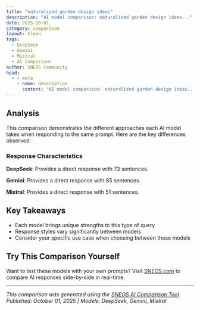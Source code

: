```yaml
---
title: "naturalized garden design ideas"
description: "AI model comparison: naturalized garden design ideas..."
date: 2025-10-01
category: comparison
layout: Clean
tags:
  - DeepSeek
  - Gemini
  - Mistral
  - AI Comparison
author: SNEOS Community
head:
  - - meta
    - name: description
      content: "AI model comparison: naturalized garden design ideas..."
---
```


<ChatComparison
  title="naturalized garden design ideas"
  prompt="naturalized garden design ideas"
  :responses='{"DeepSeek": "Of course! A naturalized garden, often called a \u0022natural garden,\u0022 \u0022wildlife garden,\u0022 or \u0022ecological landscaping,\u0022 moves away from formal, structured designs to create a space that feels more like a thriving, self-sustaining piece of nature. The goal is to work *with* ecological processes, not against them.\n\nHere is a comprehensive guide to naturalized garden design ideas, from core principles to specific plant suggestions.\n\n### Core Principles of Naturalized Design\n\nBefore diving into ideas, understand the philosophy:\n\n1. **Right Plant, Right Place:** Choose plants that are naturally suited to your soil, light, and moisture conditions. They will be healthier and require less intervention.\n2. **Embrace Biodiversity:** Use a wide variety of plants (especially natives) to create a resilient ecosystem that supports birds, bees, butterflies, and other beneficial insects.\n3. **Layered Planting:** Mimic nature by creating vertical layers: canopy trees, understory trees/shrubs, herbaceous perennials, groundcovers, and vertical climbers.\n4. **Less Lawn, More Life:** Reduce the size of your traditional lawn, which is an ecological desert. Replace it with planting beds, meadows, or groundcovers.\n5. **Leave Some \u0022Mess\u0022:** Allow fallen leaves to remain as natural mulch, leave standing dead wood (if safe) for insects, and let seed heads stand through winter for birds.\n\n---\n\n### Design Ideas \u0026 Styles\n\nYou can tailor the naturalized look to your aesthetic. Here are a few popular approaches:\n\n#### 1. The Native Plant Meadow or Prairie\nThis is the ultimate low-maintenance, high-impact natural garden. It\u0027s a dynamic tapestry of grasses and flowering perennials that changes with the seasons.\n\n* **How to Achieve It:**\n * **Site:** Full sun (at least 6 hours) is essential.\n * **Preparation:** Smother existing grass with cardboard or use a sod cutter.\n * **Planting:** Use a seed mix specifically for your region or plant plugs for a faster establishment.\n* **Key Plants:** Native grasses like **Little Bluestem** and **Switchgrass**, combined with flowering perennials like **Coneflower**, **Black-eyed Susan**, **Bee Balm**, **Milkweed**, and **Blazing Star**.\n\n\n\n#### 2. The Woodland Garden\nPerfect for shady yards, this style recreates the quiet, layered beauty of a forest floor.\n\n* **How to Achieve It:**\n * **Site:** Partial to full shade.\n * **Layers:** If you have trees, you already have the canopy. Add understory trees/shrubs, a diverse layer of shade-loving perennials, and a groundcover to suppress weeds.\n * **Mulch:** Use shredded leaves or arborist wood chips to mimic the forest floor.\n* **Key Plants:**\n * **Understory:** **Dogwood**, **Redbud**, **Serviceberry**.\n * **Perennials:** **Hostas** (native alternatives: **Wild Ginger**, **Solomon\u0027s Seal**), **Ferns**, **Astilbe**, **Coral Bells**, **Jack-in-the-Pulpit**.\n * **Groundcovers:** **Wild Ginger**, **Allegheny Spurge**, **Creeping Phlox**.\n\n#### 3. The Habitat or Wildlife Garden\nThis garden is designed with fauna as the primary client. Every element provides food, water, or shelter.\n\n* **How to Achieve It:**\n * **Food Source:** Plant a succession of blooms for pollinators from spring to fall. Include plants with berries and seeds for birds.\n * **Host Plants:** Don\u0027t forget plants for caterpillars! **Milkweed** for Monarchs, **Parsley/Dill/Fennel** for Black Swallowtails.\n * **Shelter:** Create brush piles, install a \u0022bug hotel,\u0022 and leave areas of bare soil for ground-nesting bees.\n * **Water:** A simple birdbath, a shallow dish with pebbles, or a small pond is crucial.\n* **Key Plants:** **Sunflowers**, **Coneflowers**, **Goldenrod**, **Milkweed**, **Serviceberry**, **Elderberry**, **Oak trees** (host to hundreds of caterpillar species).\n\n#### 4. The Modern Naturalistic Garden\nThis style blends the loose, ecological feel of a natural garden with clean, contemporary lines. It\u0027s highly designed but uses naturalistic plantings.\n\n* **How to Achieve It:**\n * **Structure:** Use hardscaping like gravel paths, sleek benches, or raised beds with clean edges to define the space.\n * **Planting Style:** Use \u0022drifts\u0022 or \u0022blocks\u0022 of a few, repeated plant species rather than a chaotic mix. The famous Dutch designer Piet Oudolf is the master of this style.\n * **Focus on Form:** Choose plants for their structural interest (grasses, seed heads) that look good even in winter.\n* **Key Plants:** Ornamental grasses (**Miscanthus**, **Panicum**), structural perennials like **Joe-Pye Weed**, **Sedum \u0027Autumn Joy\u0027**, and **Veronicastrum**.\n\n---\n\n### Key Elements to Incorporate\n\n* **Paths and Seating:** Use informal materials like wood chips, gravel, or stepping stones to create meandering paths. Add a simple bench or a cluster of stumps to encourage immersion in the garden.\n* **Water Features:** A small pond, even a half-barrel, will attract more wildlife than almost any other element. A simple \u0022bubbler\u0022 in a birdbath provides the sound of moving water.\n* **Use of Rocks and Logs:** Place large rocks or \u0022nurse logs\u0022 to provide habitat for reptiles, amphibians, and insects. They also add a beautiful, natural sculptural element.\n* **Leave the Leaves:** The #1 most impactful thing you can do. Fallen leaves are a vital winter habitat for countless pollinators and other invertebrates.\n\n### A Simple Plant Palette for a Sunny Naturalized Garden (North America Example)\n\n* **Grasses (The \u0022Matrix\u0022):**\n * Little Bluestem (*Schizachyrium scoparium*)\n * Prairie Dropseed (*Sporobolus heterolepis*)\n* **Spring Blooms:**\n * Wild Columbine (*Aquilegia canadensis*)\n * Beardtongue (*Penstemon digitalis*)\n* **Summer Blooms:**\n * Purple Coneflower (*Echinacea purpurea*)\n * Black-eyed Susan (*Rudbeckia hirta*)\n * Butterfly Weed (*Asclepias tuberosa*)\n* **Late Summer/Fall Blooms:**\n * New England Aster (*Symphyotrichum novae-angliae*)\n * Showy Goldenrod (*Solidago speciosa*)\n * Joe-Pye Weed (*Eutrochium purpureum*)\n\n### Getting Started: First Steps\n\n1. **Observe:** Spend time in your yard. Where is it sunny/shady? Where does water pool? What plants are already thriving?\n2. **Start Small:** You don\u0027t need to transform your entire yard at once. Begin with a section of your front yard or a corner of the back.\n3. **Connect with Local Experts:** Your local **native plant society** or **university extension service** is an invaluable resource for plant lists, workshops, and where to buy plants.\n4. **Be Patient:** A naturalized garden takes 2-3 years to truly fill in and establish itself. It\u0027s a journey, not a destination.\n\nBy embracing these ideas, you\u0027ll create a garden that is not only beautiful and dynamic but also a vital sanctuary for local wildlife, all while requiring less water, fertilizer, and maintenance.", "Gemini": "Okay, let\u0027s explore some naturalized garden design ideas! A naturalized garden aims to mimic a natural ecosystem, blending seamlessly with the surrounding environment and requiring minimal intervention. Here\u0027s a breakdown of concepts, plants, and design elements:\n\n**I. Core Principles of Naturalized Garden Design:**\n\n* **Mimic Natural Ecosystems:** Observe the native plant communities in your region. What plants grow together? How are they arranged? Emulate these patterns in your garden.\n* **Native Plants are Key:** Prioritize native species that are adapted to your local climate, soil, and rainfall. They support native pollinators and wildlife.\n* **Minimal Intervention:** Reduce or eliminate the need for fertilizers, pesticides, and excessive watering. Let nature take its course (within reason, of course!).\n* **Embrace Imperfection:** A naturalized garden is not a perfectly manicured lawn. Accept some \u0022messiness,\u0022 like fallen leaves (which provide habitat and mulch), seed heads, and the natural aging process of plants.\n* **Layering:** Create a multi-layered effect with groundcovers, shrubs, understory trees, and canopy trees (if space allows). This provides habitat and visual interest.\n* **Consider the Site:** Work *with* your existing site conditions (soil, sun, water flow) rather than trying to drastically alter them.\n* **Sustainability:** Focus on environmentally friendly practices like composting, rainwater harvesting, and using natural mulches.\n\n**II. Design Elements \u0026 Techniques:**\n\n* **Drifts and Masses:** Instead of planting individual plants in isolation, group them in drifts or masses to create a more natural look. Think of how wildflowers spread in a meadow.\n* **Winding Paths:** Avoid straight lines. Create meandering paths that invite exploration and mimic natural trails. Use natural materials like wood chips, gravel, or stepping stones.\n* **Natural Edges:** Let the edges of your garden blend into the surrounding landscape. Avoid rigid borders. Use natural stone, logs, or a transition of groundcover plants.\n* **Water Features (Naturalistic):**\n * **Ponds:** A natural pond can be a focal point. Use native aquatic plants and consider adding a bog garden area.\n * **Rain Gardens:** These are designed to capture rainwater runoff, preventing erosion and providing habitat for moisture-loving plants.\n * **Dry Creek Beds:** Create a channel of rocks and gravel to mimic a natural stream bed, even if it\u0027s usually dry.\n* **Rock Outcroppings:** Incorporate natural stone formations to add visual interest and create microclimates.\n* **Woodland Garden:** If you have a shady area, create a woodland garden with ferns, hostas, trilliums, and other shade-loving plants.\n* **Meadow Garden:** For sunny areas, establish a meadow garden with wildflowers and grasses.\n* **Pollinator Gardens:** Include plants that attract bees, butterflies, and other beneficial insects.\n* **Wildlife Habitat:**\n * **Brush Piles:** Leave a pile of branches and twigs to provide shelter for small animals.\n * **Birdhouses and Bird Baths:** Attract birds to your garden.\n * **Native Trees and Shrubs:** Provide food and shelter for wildlife.\n* **Vertical Elements:** Use climbing vines, trellises with native vines, or even strategically placed dead trees (snags) to add vertical interest and habitat.\n\n**III. Plant Selection (Examples - adapt to your region!):**\n\n* **Trees:** Oak, Maple, Birch, Dogwood, Serviceberry, Eastern Redbud, Pine, Spruce, Fir (choose species native to your area)\n* **Shrubs:** Viburnum, Elderberry, Spicebush, Bayberry, Winterberry, Native Azaleas, Dogwood\n* **Perennials (Wildflowers):** Coneflowers (Echinacea), Black-Eyed Susans (Rudbeckia), Asters, Goldenrod, Milkweed, Wild Geranium, Trillium, Bluebells, Bee Balm, Phlox, Joe-Pye Weed, Liatris, Penstemon, Coreopsis\n* **Grasses:** Little Bluestem, Switchgrass, Indian Grass, Pennsylvania Sedge, Fescue\n* **Groundcovers:** Wild Ginger, Ferns, Creeping Phlox, Pachysandra (use with caution, as some species can be invasive), Sedum (native species)\n\n**IV. Specific Garden Styles (Naturalized Themes):**\n\n* **Woodland Edge Garden:** A transition zone between a woodland and a more open area. Features a mix of shade-tolerant and sun-tolerant plants.\n* **Coastal Garden:** Uses plants that are adapted to salt spray, sandy soil, and windy conditions.\n* **Prairie Garden:** A sunny garden with tall grasses and wildflowers.\n* **Mountain Garden:** Uses plants that are adapted to rocky soil and cool temperatures.\n* **Desert Garden:** Uses plants that are adapted to dry conditions, such as cacti, succulents, and drought-tolerant shrubs.\n* **Bog Garden:** A constantly moist area, ideal for moisture loving plants, can be incorporated with pond or as a standalone area.\n* **Rock Garden:** Blends rocks with low growing plants that like well-drained soil. Often uses native alpines, or plants that look similar.\n\n**V. Practical Considerations:**\n\n* **Soil Testing:** Determine your soil type and pH. Amend the soil only if necessary to support the plants you want to grow. Avoid over-fertilizing.\n* **Weed Control:** Hand-pull weeds regularly, especially in the early stages of establishing your garden. Use mulch to suppress weeds. Avoid using herbicides.\n* **Watering:** Water deeply but infrequently, especially during dry periods. Consider rainwater harvesting.\n* **Maintenance:** Naturalized gardens require less maintenance than formal gardens, but they still need some care. Remove dead or diseased plants, prune as needed, and divide perennials every few years.\n* **Observation:** Pay attention to how your garden is evolving. Make adjustments as needed to create a healthy and thriving ecosystem.\n* **Start Small:** You don\u0027t have to convert your entire yard at once. Start with a small area and expand over time.\n\n**VI. Mistakes to Avoid:**\n\n* **Planting Non-Native Invasive Species:** This is the biggest mistake. They can outcompete native plants and disrupt the ecosystem. Research plants carefully before planting them.\n* **Over-Fertilizing:** Native plants are adapted to nutrient-poor soil. Over-fertilizing can harm them and encourage weed growth.\n* **Excessive Pruning:** Avoid pruning too much. Let plants grow naturally.\n* **Using Herbicides and Pesticides:** These chemicals can harm beneficial insects and pollute the environment.\n* **Creating a \u0022Garden\u0022 Look:** A naturalized garden should blend into the surrounding landscape. Avoid creating a formal or overly manicured look.\n\n**VII. Resources for Planning:**\n\n* **Native Plant Societies:** Most states or regions have native plant societies that offer information and resources.\n* **Local Nurseries:** Choose nurseries that specialize in native plants.\n* **Extension Services:** Your local agricultural extension service can provide advice on gardening in your area.\n* **Books and Websites:** There are many excellent books and websites on naturalized gardening.\n\nBy following these principles and ideas, you can create a beautiful and sustainable naturalized garden that will benefit both you and the environment! Good luck! Remember to adapt these suggestions to *your* specific location and preferences.\n", "Mistral": "Naturalized garden design, often referred to as wild or native gardening, focuses on creating landscapes that mimic natural ecosystems. These gardens are not only beautiful but also beneficial for local wildlife and the environment. Here are some design ideas for a naturalized garden:\n\n### 1. **Native Plant Selection**\n - **Choose Local Species:** Use plants that are native to your region. They are adapted to local conditions and support local wildlife.\n - **Diversity:** Include a variety of plants to create a diverse ecosystem. This can include trees, shrubs, grasses, and wildflowers.\n\n### 2. **Layered Planting**\n - **Canopy Layer:** Tall trees like oaks, maples, and pines.\n - **Understory Layer:** Smaller trees and large shrubs.\n - **Shrub Layer:** Medium-sized shrubs.\n - **Herbaceous Layer:** Perennials, grasses, and wildflowers.\n - **Groundcover Layer:** Low-growing plants and mosses.\n\n### 3. **Wildflower Meadows**\n - **Seed Mixes:** Use a mix of wildflower seeds that are native to your area.\n - **Maintenance:** Mow once a year to control weeds and encourage new growth.\n\n### 4. **Water Features**\n - **Ponds and Streams:** Create small ponds or streams to attract wildlife and add visual interest.\n - **Rain Gardens:** Design areas that collect rainwater and allow it to slowly infiltrate the soil, supporting plants that thrive in moist conditions.\n\n### 5. **Habitat Structures**\n - **Birdhouses and Bat Boxes:** Provide shelter for birds and bats.\n - **Insect Hotels:** Create structures that provide habitat for beneficial insects.\n - **Log Piles and Brush Piles:** Offer shelter for small mammals and reptiles.\n\n### 6. **Pathways and Seating Areas**\n - **Natural Materials:** Use gravel, mulch, or stepping stones for pathways.\n - **Seating:** Place benches or seating areas made from natural materials like wood or stone.\n\n### 7. **Edible Landscaping**\n - **Fruit Trees and Berry Bushes:** Incorporate native fruit trees and berry bushes for both wildlife and human consumption.\n - **Herb Gardens:** Plant native herbs that can be used in cooking.\n\n### 8. **Wildlife-Friendly Features**\n - **Bird Feeders and Baths:** Attract birds with feeders and birdbaths.\n - **Pollinator Gardens:** Plant flowers that attract bees, butterflies, and other pollinators.\n\n### 9. **Sustainable Practices**\n - **Composting:** Create a compost pile to recycle organic waste.\n - **Rainwater Harvesting:** Use rain barrels to collect water for irrigation.\n - **Mulching:** Use organic mulch to retain moisture and suppress weeds.\n\n### 10. **Natural Edging**\n - **Stone and Wood:** Use natural materials like stone or wood for edging and borders.\n - **Living Edges:** Plant low-growing groundcovers or shrubs to create natural borders.\n\n### 11. **Seasonal Interest**\n - **Spring Blooms:** Plant early-blooming flowers like crocuses and daffodils.\n - **Summer Color:** Include vibrant summer blooms like coneflowers and black-eyed Susans.\n - **Fall Foliage:** Choose trees and shrubs with colorful fall foliage.\n - **Winter Interest:** Incorporate evergreens and plants with interesting bark or berries.\n\n### 12. **Minimal Maintenance**\n - **Low-Maintenance Plants:** Select plants that require minimal watering and pruning.\n - **Natural Pruning:** Allow plants to grow naturally, pruning only when necessary for health or aesthetics.\n\n### 13. **Educational Elements**\n - **Signage:** Add signs or labels to identify plants and educate visitors.\n - **Interactive Features:** Create areas where visitors can learn about the ecosystem, such as a nature trail or observation deck.\n\nBy incorporating these elements, you can create a naturalized garden that is both beautiful and ecologically beneficial."}' 
  published-date="18:32"
/>

## Analysis

This comparison demonstrates the different approaches each AI model takes when responding to the same prompt. Here are the key differences observed:

### Response Characteristics

**DeepSeek**: Provides a direct response with 73 sentences. 

**Gemini**: Provides a direct response with 85 sentences. 

**Mistral**: Provides a direct response with 51 sentences. 

## Key Takeaways

- Each model brings unique strengths to this type of query
- Response styles vary significantly between models
- Consider your specific use case when choosing between these models

## Try This Comparison Yourself

Want to test these models with your own prompts? Visit [SNEOS.com](https://sneos.com) to compare AI responses side-by-side in real-time.

---

*This comparison was generated using the [SNEOS AI Comparison Tool](https://sneos.com)*
*Published: October 01, 2025 | Models: DeepSeek, Gemini, Mistral*

